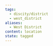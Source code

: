 ```yaml
---
tags:
  - discity/district
  - west_district
aliases:
  - West District
content: location
state: tagged
---
```

